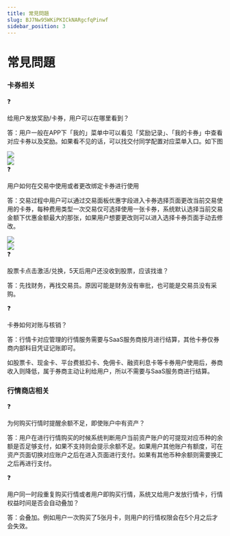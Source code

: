 ```yaml
---
title: 常見問題
slug: BJ7Nw95WKiPKICkNARgcfqPinwf
sidebar_position: 3
---
```



# 常見問題

### 卡券相关

<div class="callout callout-bg-2 callout-border-2">
<div class='callout-emoji'>❓</div>
<p>给用户发放奖励/卡券，用户可以在哪里看到？</p>
</div>

答：用户一般在APP下「我的」菜单中可以看见「奖励记录」、「我的卡券」中查看对应卡券以及奖励。如果看不见的话，可以找交付同学配置对应菜单入口。如下图

<div class="flex gap-3 columns-2" column-size="2">
<div class="w-[50%]" width-ratio="50">
<img src="/assets/KfRIbI85AoBrwsx2jWNczsZjnVh.png" src-width="628" src-height="1352" align="center"/>

</div>
<div class="w-[50%]" width-ratio="50">
<img src="/assets/Mb06bIjqSooZ9Nxn39HcDOBCnob.png" src-width="624" src-height="1360" align="center"/>

</div>
</div>

<div class="callout callout-bg-2 callout-border-2">
<div class='callout-emoji'>❓</div>
<p>用户如何在交易中使用或者更改绑定卡券进行使用</p>
</div>

答：交易过程中用户可以通过交易面板优惠字段进入卡券选择页面更改当前交易使用的卡券，每种费用类型一次交易仅可选择使用一张卡券，系统默认选择当前交易金额下优惠金额最大的那张，如果用户想要更改则可以进入选择卡券页面手动去修改。

<div class="flex gap-3 columns-2" column-size="2">
<div class="w-[50%]" width-ratio="50">
<img src="/assets/T70Xb8mSQo2IJMxW8FXcJ7lFndc.png" src-width="674" src-height="1366" align="center"/>
</div>
<div class="w-[50%]" width-ratio="50">
<img src="/assets/YRKcbmWuco9kjAxO2D3crmGJnAh.png" src-width="750" src-height="1624" align="center"/>

</div>
</div>

<div class="callout callout-bg-2 callout-border-2">
<div class='callout-emoji'>❓</div>
<p>股票卡点击激活/兑换，5天后用户还没收到股票，应该找谁？</p>
</div>

答：先找财务，再找交易员。原因可能是财务没有审批，也可能是交易员没有采购。

<div class="callout callout-bg-2 callout-border-2">
<div class='callout-emoji'>❓</div>
<p>卡券如何对账与核销？</p>
</div>

答：行情卡对应管理的行情服务需要与SaaS服务商按月进行结算，其他卡券仅券商内部科目凭证记账即可。

如股票卡、现金卡、平台费抵扣卡、免佣卡、融资利息卡等卡券用户使用后，券商收入则降低，属于券商主动让利给用户，所以不需要与SaaS服务商进行结算。

### 行情商店相关

<div class="callout callout-bg-2 callout-border-2">
<div class='callout-emoji'>❓</div>
<p>为何购买行情时提醒余额不足，即使账户中有资产？</p>
</div>

答：用户在进行行情购买的时候系统判断用户当前资产账户的可提现对应币种的余额是否足够支付，如果不支持则会提示余额不足。如果用户其他账户有额度，可在资产页面切换对应账户之后在进入页面进行支付。如果有其他币种余额则需要换汇之后再进行支付。

<div class="callout callout-bg-2 callout-border-2">
<div class='callout-emoji'>❓</div>
<p>用户同一时段重复购买行情或者用户即购买行情，系统又给用户发放行情卡，行情权益时间是否会自动叠加？</p>
</div>

答：会叠加。例如用户一次购买了5张月卡，则用户的行情权限会在5个月之后才会失效。

